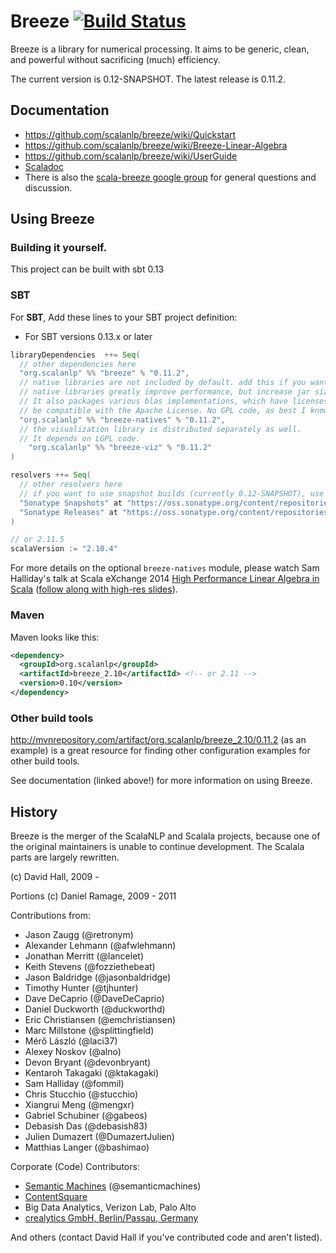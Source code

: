 # Breeze [![Build Status](https://travis-ci.org/scalanlp/breeze.png?branch=master)](https://travis-ci.org/scalanlp/breeze)

Breeze is a library for numerical processing. It aims to be generic, clean, and powerful without sacrificing (much) efficiency.

The current version is 0.12-SNAPSHOT. The latest release is 0.11.2.

## Documentation

* https://github.com/scalanlp/breeze/wiki/Quickstart
* https://github.com/scalanlp/breeze/wiki/Breeze-Linear-Algebra
* https://github.com/scalanlp/breeze/wiki/UserGuide
* [Scaladoc](http://www.scalanlp.org/api/breeze/)
* There is also the [scala-breeze google group](https://groups.google.com/forum/#!forum/scala-breeze) for general questions and discussion.

## Using Breeze

### Building it yourself.

This project can be built with sbt 0.13

### SBT

For **SBT**, Add these lines to your SBT project definition:

* For SBT versions 0.13.x or later

```scala
libraryDependencies  ++= Seq(
  // other dependencies here
  "org.scalanlp" %% "breeze" % "0.11.2",
  // native libraries are not included by default. add this if you want them (as of 0.7)
  // native libraries greatly improve performance, but increase jar sizes. 
  // It also packages various blas implementations, which have licenses that may or may not
  // be compatible with the Apache License. No GPL code, as best I know.
  "org.scalanlp" %% "breeze-natives" % "0.11.2",
  // the visualization library is distributed separately as well. 
  // It depends on LGPL code.
    "org.scalanlp" %% "breeze-viz" % "0.11.2"
)

resolvers ++= Seq(
  // other resolvers here
  // if you want to use snapshot builds (currently 0.12-SNAPSHOT), use this.
  "Sonatype Snapshots" at "https://oss.sonatype.org/content/repositories/snapshots/",
  "Sonatype Releases" at "https://oss.sonatype.org/content/repositories/releases/"
)

// or 2.11.5
scalaVersion := "2.10.4"
```

For more details on the optional `breeze-natives` module, please watch Sam Halliday's talk at Scala eXchange 2014 [High Performance Linear Algebra in Scala](https://skillsmatter.com/skillscasts/5849-high-performance-linear-algebra-in-scala) ([follow along with high-res slides](http://fommil.github.io/scalax14/#/)).


### Maven

Maven looks like this:

```xml
<dependency>
  <groupId>org.scalanlp</groupId>
  <artifactId>breeze_2.10</artifactId> <!-- or 2.11 -->
  <version>0.10</version>
</dependency>
```

### Other build tools

http://mvnrepository.com/artifact/org.scalanlp/breeze_2.10/0.11.2 (as an example) is a great resource for finding other configuration examples for other build tools.

See documentation (linked above!) for more information on using Breeze.

## History

Breeze is the merger of the ScalaNLP and Scalala projects, because one of the original maintainers is unable to continue development. The Scalala parts are largely rewritten.

(c) David Hall, 2009 -

Portions (c) Daniel Ramage, 2009 - 2011

Contributions from:

* Jason Zaugg (@retronym)
* Alexander Lehmann (@afwlehmann)
* Jonathan Merritt (@lancelet)
* Keith Stevens (@fozziethebeat)
* Jason Baldridge (@jasonbaldridge)
* Timothy Hunter (@tjhunter)
* Dave DeCaprio (@DaveDeCaprio)
* Daniel Duckworth (@duckworthd)
* Eric Christiansen (@emchristiansen)
* Marc Millstone (@splittingfield)
* Mérő László (@laci37)
* Alexey Noskov (@alno)
* Devon Bryant (@devonbryant)
* Kentaroh Takagaki (@ktakagaki)
* Sam Halliday (@fommil)
* Chris Stucchio (@stucchio)
* Xiangrui Meng (@mengxr)
* Gabriel Schubiner (@gabeos)
* Debasish Das (@debasish83)
* Julien Dumazert (@DumazertJulien)
* Matthias Langer (@bashimao)

Corporate (Code) Contributors:
* [Semantic Machines](http://www.semanticmachines.com/) (@semanticmachines)
* [ContentSquare](http://www.contentsquare.com/en/)
* Big Data Analytics, Verizon Lab, Palo Alto
* [crealytics GmbH, Berlin/Passau, Germany](https://crealytics.com/)


And others (contact David Hall if you've contributed code and aren't listed).

